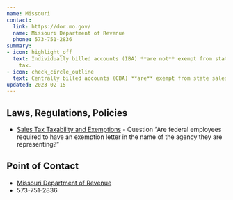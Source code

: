 ```yaml
---
name: Missouri
contact:
  link: https://dor.mo.gov/
  name: Missouri Department of Revenue
  phone: 573-751-2836
summary:
- icon: highlight_off
  text: Individually billed accounts (IBA) **are not** exempt from state sales
    tax.
- icon: check_circle_outline
  text: Centrally billed accounts (CBA) **are** exempt from state sales tax.
updated: 2023-02-15
---
```


## Laws, Regulations, Policies

* [Sales Tax Taxability and Exemptions](https://dor.mo.gov/faq/taxation/business/sales-use-tax-exemptions.html#:~:text=No.,to%20obtain%20an%20exemption%20letter.) - Question “Are federal employees required to have an exemption letter in the name of the agency they are representing?”

## Point of Contact
- [Missouri Department of Revenue](https://dor.mo.gov/)
- 573-751-2836